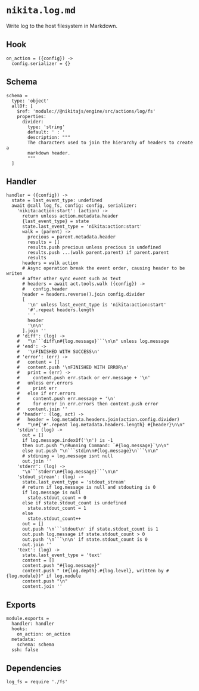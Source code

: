 
# `nikita.log.md`

Write log to the host filesystem in Markdown.

## Hook

    on_action = ({config}) ->
      config.serializer = {}

## Schema

    schema =
      type: 'object'
      allOf: [
        $ref: 'module://@nikitajs/engine/src/actions/log/fs'
        properties:
          divider:
            type: 'string'
            default: ' : '
            description: """
            The characters used to join the hierarchy of headers to create a
            markdown header.
            """
      ]

## Handler

    handler = ({config}) ->
      state = last_event_type: undefined
      await @call log_fs, config: config, serializer:
        'nikita:action:start': (action) ->
          return unless action.metadata.header
          {last_event_type} = state
          state.last_event_type = 'nikita:action:start'
          walk = (parent) ->
            precious = parent.metadata.header
            results = []
            results.push precious unless precious is undefined
            results.push ...(walk parent.parent) if parent.parent
            results
          headers = walk action
          # Async operation break the event order, causing header to be writen
          # after other sync event such as text
          # headers = await act.tools.walk ({config}) ->
          #   config.header
          header = headers.reverse().join config.divider
          [
            '\n' unless last_event_type is 'nikita:action:start'
            '#'.repeat headers.length
            ' '
            header
            '\n\n'
          ].join ''
        # 'diff': (log) ->
        #   "\n```diff\n#{log.message}```\n\n" unless log.message
        # 'end': ->
        #   '\nFINISHED WITH SUCCESS\n'
        # 'error': (err) ->
        #   content = []
        #   content.push '\nFINISHED WITH ERROR\n'
        #   print = (err) ->
        #     content.push err.stack or err.message + '\n'
        #   unless err.errors
        #     print err
        #   else if err.errors
        #     content.push err.message + '\n'
        #     for error in err.errors then content.push error
        #   content.join ''
        # 'header': (log, act) ->
        #   header = log.metadata.headers.join(action.config.divider)
        #   "\n#{'#'.repeat log.metadata.headers.length} #{header}\n\n"
        'stdin': (log) ->
          out = []
          if log.message.indexOf('\n') is -1
          then out.push "\nRunning Command: `#{log.message}`\n\n"
          else out.push "\n```stdin\n#{log.message}\n```\n\n"
          # stdining = log.message isnt null
          out.join ''
        'stderr': (log) ->
          "\n```stderr\n#{log.message}```\n\n"
        'stdout_stream': (log) ->
          state.last_event_type = 'stdout_stream'
          # return if log.message is null and stdouting is 0
          if log.message is null
            state.stdout_count = 0
          else if state.stdout_count is undefined
            state.stdout_count = 1
          else
            state.stdout_count++
          out = []
          out.push '\n```stdout\n' if state.stdout_count is 1
          out.push log.message if state.stdout_count > 0
          out.push '\n```\n\n' if state.stdout_count is 0
          out.join ''
        'text': (log) ->
          state.last_event_type = 'text'
          content = []
          content.push "#{log.message}"
          content.push " (#{log.depth}.#{log.level}, written by #{log.module})" if log.module
          content.push "\n"
          content.join ''

## Exports

    module.exports =
      handler: handler
      hooks:
        on_action: on_action
      metadata:
        schema: schema
      ssh: false

## Dependencies

    log_fs = require './fs'
